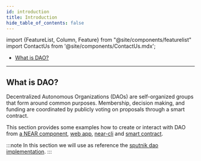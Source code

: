 ```yaml
---
id: introduction
title: Introduction
hide_table_of_contents: false
---
```



import {FeatureList, Column, Feature} from "@site/components/featurelist"
import ContactUs from '@site/components/ContactUs.mdx';


- [What is DAO?](#what-is-dao)

---

## What is DAO?

Decentralized Autonomous Organizations (DAOs) are self-organized groups that form around common purposes. Membership, decision making, and funding are coordinated by publicly voting on proposals through a smart contract.

This section provides some examples how to create or interact with DAO from [a NEAR component](./interacting/bos.md), [web app](./interacting/web-app.md), [near-cli](./interacting/near-cli.md) and [smart contract](./interacting/smart-contract.md).

:::note
In this section we will use as reference the [sputnik dao implementation](https://github.com/near-daos/sputnik-dao-contract).
:::
